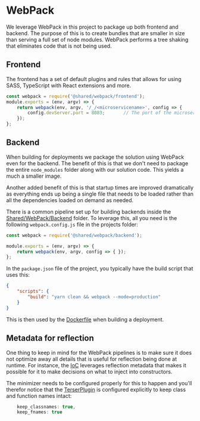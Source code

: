 # WebPack

We leverage WebPack in this project to package up both frontend and backend.
The purpose of this is to create bundles that are smaller in size than serving a full
set of node modules. WebPack performs a tree shaking that eliminates code that is not
being used.

## Frontend

The frontend has a set of default plugins and rules that allows for using SASS, TypeScript with
React extensions and more.

```javascript
const webpack = require('@shared/webpack/frontend');
module.exports = (env, argv) => {
    return webpack(env, argv, '/_/<microservicename>', config => {
        config.devServer.port = 8083;       // The port of the microservice - unique across the project, aligned with what is configured for the nginx in environments.
    });
};
```

## Backend

When building for deployments we package the solution using WebPack even for the backend.
The benefit of this is that we don't need to package the entire `node_modules` folder along
with our solution code. This yields a much a smaller image.

Another added benefit of this is that startup times are improved dramatically as everything
ends up being a single file that needs to be loaded rather than all the dependencies loaded
on demand as needed.

There is a common pipeline set up for building backends inside the [Shared/WebPack/Backend](../Source/Shared/WebPack/Backend)
folder. To leverage this, all you need is the following `webpack.config.js` file in the
projects folder:

```javascript
const webpack = require('@shared/webpack/backend');

module.exports = (env, argv) => {
    return webpack(env, argv, config => { });
};
```

In the `package.json` file of the project, you typically have the build script that uses this:

```json
{
    "scripts": {
        "build": "yarn clean && webpack --mode=production"
    }
}
```

This is then used by the [Dockerfile](./dockerfile.md) when building a deployment.

## Metadata for reflection

One thing to keep in mind for the WebPack pipelines is to make sure it does not optimize
away all details that is useful for reflection being done at runtime. For instance, the
[IoC](./ioc.md) leverages reflection metadata that makes it possible for it to make decisions
on what to inject into constructors.

The minimizer needs to be configured properly for this to happen and you'll therefor notice
that the [TerserPlugin](https://webpack.js.org/plugins/terser-webpack-plugin/) is configured
explicitly to keep class and function names intact:

```javascript
    keep_classnames: true,
    keep_fnames: true
```
